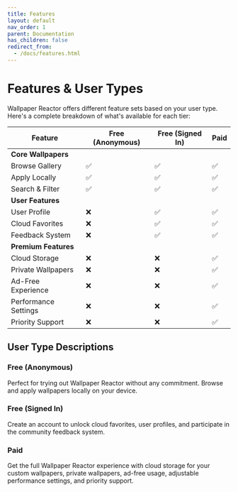```yaml
---
title: Features
layout: default
nav_order: 1
parent: Documentation
has_children: false
redirect_from:
  - /docs/features.html
---
```


# Features & User Types

Wallpaper Reactor offers different feature sets based on your user type. Here's a complete breakdown of what's available for each tier:

| Feature            | Free (Anonymous) | Free (Signed In) | Paid |
|--------------------|------------------|------------------|------|
| **Core Wallpapers**|                  |                  |      |
| Browse Gallery     |        ✅         |        ✅         |  ✅   |
| Apply Locally      |        ✅         |        ✅         |  ✅   |
| Search & Filter    |        ✅         |        ✅         |  ✅   |
| **User Features**  |                  |                  |      |
| User Profile       |        ❌         |        ✅         |  ✅   |
| Cloud Favorites    |        ❌         |        ✅         |  ✅   |
| Feedback System    |        ❌         |        ✅         |  ✅   |
| **Premium Features**|                  |                  |      |
| Cloud Storage      |        ❌         |        ❌         |  ✅   |
| Private Wallpapers |        ❌         |        ❌         |  ✅   |
| Ad-Free Experience |        ❌         |        ❌         |  ✅   |
| Performance Settings|        ❌         |        ❌         |  ✅   |
| Priority Support   |        ❌         |        ❌         |  ✅   |

## User Type Descriptions

### Free (Anonymous)
Perfect for trying out Wallpaper Reactor without any commitment. Browse and apply wallpapers locally on your device.

### Free (Signed In)
Create an account to unlock cloud favorites, user profiles, and participate in the community feedback system.

### Paid
Get the full Wallpaper Reactor experience with cloud storage for your custom wallpapers, private wallpapers, ad-free usage, adjustable performance settings, and priority support.